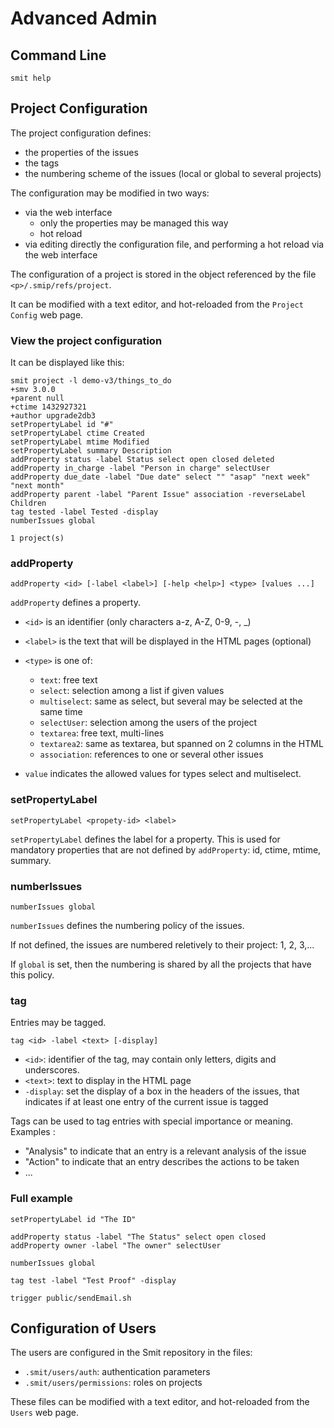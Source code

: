 # Advanced Admin

## Command Line

```
smit help
```

## Project Configuration

The project configuration defines:

- the properties of the issues
- the tags
- the numbering scheme of the issues (local or global to several projects)

The configuration may be modified in two ways:

- via the web interface
    - only the properties may be managed this way
    - hot reload 
- via editing directly the configuration file, and performing a hot reload via the web interface

The configuration of a project is stored in the object referenced by the file `<p>/.smip/refs/project`.

It can be modified with a text editor, and hot-reloaded from the `Project Config` web page.

### View the project configuration



It can be displayed like this:

```
smit project -l demo-v3/things_to_do
+smv 3.0.0
+parent null
+ctime 1432927321
+author upgrade2db3
setPropertyLabel id "#"
setPropertyLabel ctime Created
setPropertyLabel mtime Modified
setPropertyLabel summary Description
addProperty status -label Status select open closed deleted
addProperty in_charge -label "Person in charge" selectUser
addProperty due_date -label "Due date" select "" "asap" "next week" "next month"
addProperty parent -label "Parent Issue" association -reverseLabel Children
tag tested -label Tested -display
numberIssues global

1 project(s)
```


### addProperty
```
addProperty <id> [-label <label>] [-help <help>] <type> [values ...]
```

`addProperty` defines a property.

- `<id>` is an identifier (only characters a-z, A-Z, 0-9, -, _)
- `<label>` is the text that will be displayed in the HTML pages (optional)
- `<type>` is one of:

    * `text`: free text
    * `select`: selection among a list if given values
    * `multiselect`: same as select, but several may be selected at the same time
    * `selectUser`: selection among the users of the project
    * `textarea`: free text, multi-lines
    * `textarea2`: same as textarea, but spanned on 2 columns in the HTML
    * `association`: references to one or several other issues
    
- `value` indicates the allowed values for types select and multiselect.

### setPropertyLabel

```
setPropertyLabel <propety-id> <label>
```

`setPropertyLabel` defines the label for a property. This is used for mandatory properties that are not defined by `addProperty`: id, ctime, mtime, summary.

### numberIssues

```
numberIssues global
```

`numberIssues` defines the numbering policy of the issues.

If not defined, the issues are numbered reletively to their project: 1, 2, 3,...

If `global` is set, then the numbering is shared by all the projects that have this policy.


### tag

Entries may be tagged.

```
tag <id> -label <text> [-display]
```

- `<id>`: identifier of the tag, may contain only letters, digits and underscores.
- `<text>`: text to display in the HTML page
- `-display`: set the display of a box in the headers of the issues, that indicates if at least one entry of the current issue is tagged

Tags can be used to tag entries with special importance or meaning. Examples :

- "Analysis" to indicate that an entry is a relevant analysis of the issue
- "Action" to indicate that an entry describes the actions to be taken
- ...



### Full example 

```
setPropertyLabel id "The ID"

addProperty status -label "The Status" select open closed
addProperty owner -label "The owner" selectUser

numberIssues global

tag test -label "Test Proof" -display

trigger public/sendEmail.sh
```

## Configuration of Users

The users are configured in the Smit repository in the files:

- `.smit/users/auth`: authentication parameters
- `.smit/users/permissions`: roles on projects

These files can be modified with a text editor, and hot-reloaded from the `Users` web page.


